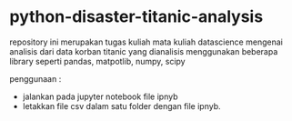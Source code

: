 # python-disaster-titanic-analysis

repository ini merupakan tugas kuliah mata kuliah datascience mengenai analisis dari data korban titanic yang dianalisis menggunakan beberapa library seperti pandas, matpotlib, numpy, scipy

penggunaan :
- jalankan pada jupyter notebook file ipnyb
- letakkan file csv dalam satu folder dengan file ipnyb.


